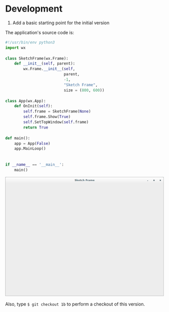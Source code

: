 # Development

1. Add a basic starting point for the initial version

The application's source code is:

```python
#!/usr/bin/env python3
import wx

class SketchFrame(wx.Frame):
    def __init__(self, parent):
        wx.Frame.__init__(self, 
                          parent, 
                          -1, 
                          "Sketch Frame", 
                          size = (800, 600))

class App(wx.App):
    def OnInit(self):
        self.frame = SketchFrame(None)
        self.frame.Show(True)
        self.SetTopWindow(self.frame)
        return True

def main():
    app = App(False)
    app.MainLoop()


if __name__ == '__main__':
    main()
```

![sketchy-img](screenshots/sketchy-01.png)

Also, type `$ git checkout 1b` to perform a checkout of this version.

